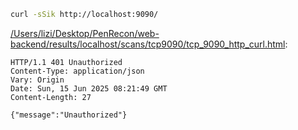 ```bash
curl -sSik http://localhost:9090/
```

[/Users/lizi/Desktop/PenRecon/web-backend/results/localhost/scans/tcp9090/tcp_9090_http_curl.html](file:///Users/lizi/Desktop/PenRecon/web-backend/results/localhost/scans/tcp9090/tcp_9090_http_curl.html):

```
HTTP/1.1 401 Unauthorized
Content-Type: application/json
Vary: Origin
Date: Sun, 15 Jun 2025 08:21:49 GMT
Content-Length: 27

{"message":"Unauthorized"}

```
